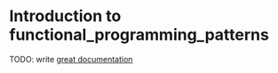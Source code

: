 # Introduction to functional_programming_patterns

TODO: write [great documentation](http://jacobian.org/writing/what-to-write/)
